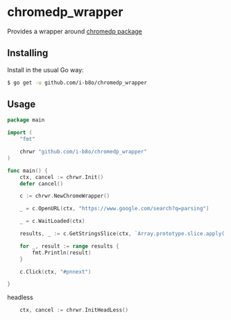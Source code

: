 # chromedp_wrapper
Provides a wrapper around [chromedp package](https://github.com/chromedp/chromedp.git)

## Installing

Install in the usual Go way:

```sh
$ go get -u github.com/i-b8o/chromedp_wrapper
```

## Usage

```go
package main

import (
	"fmt"

	chrwr "github.com/i-b8o/chromedp_wrapper"
)

func main() {
	ctx, cancel := chrwr.Init()
	defer cancel()

	c := chrwr.NewChromeWrapper()

	_ = c.OpenURL(ctx, "https://www.google.com/search?q=parsing")

	_ = c.WaitLoaded(ctx)

	results, _ := c.GetStringsSlice(ctx, `Array.prototype.slice.apply( document.getElementsByTagName("h3") ).map((h3)=> h3.innerText)`)

	for _, result := range results {
		fmt.Println(result)
	}

	c.Click(ctx, "#pnnext")

}
```
headless

```go
	ctx, cancel := chrwr.InitHeadLess()
```

